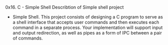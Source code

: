 0x16. C - Simple Shell
Describtion of Simple shell project
* Simple Shell. This project consists of designing a C program to serve as a shell 
interface that accepts user commands and then executes each command in a separate process. 
Your implementation will support input and output redirection, 
as well as pipes as a form of IPC between a pair of commands.
